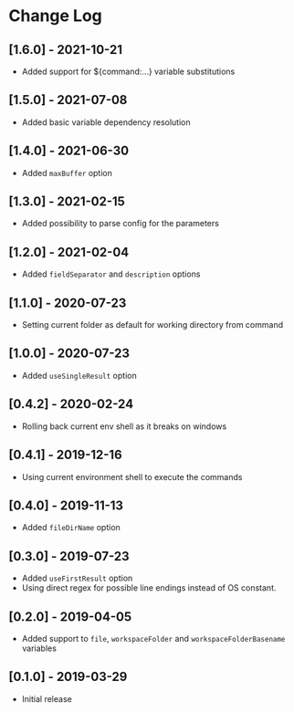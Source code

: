 # Change Log

## [1.6.0] - 2021-10-21
- Added support for ${command:...} variable substitutions

## [1.5.0] - 2021-07-08
- Added basic variable dependency resolution

## [1.4.0] - 2021-06-30
- Added `maxBuffer` option

## [1.3.0] - 2021-02-15
- Added possibility to parse config for the parameters

## [1.2.0] - 2021-02-04
- Added `fieldSeparator` and `description` options

## [1.1.0] - 2020-07-23
- Setting current folder as default for working directory from command

## [1.0.0] - 2020-07-23
- Added `useSingleResult` option

## [0.4.2] - 2020-02-24
- Rolling back current env shell as it breaks on windows

## [0.4.1] - 2019-12-16
- Using current environment shell to execute the commands

## [0.4.0] - 2019-11-13
- Added `fileDirName` option

## [0.3.0] - 2019-07-23

- Added `useFirstResult` option
- Using direct regex for possible line endings instead of OS constant.

## [0.2.0] - 2019-04-05

- Added support to `file`, `workspaceFolder` and `workspaceFolderBasename` variables

## [0.1.0] - 2019-03-29

- Initial release
